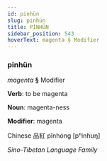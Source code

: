 ```yaml
---
id: pinhün
slug: pinhün
title: PİNHÜN
sidebar_position: 543
hoverText: magenta § Modifier
---
```


### pinhün

*magenta* **§** Modifier

**Verb**: to be magenta

**Noun**: magenta-ness

**Modifier**: magenta

Chinese 品紅 pǐnhóng [pʰinhʊŋ]

*Sino-Tibetan Language Family*